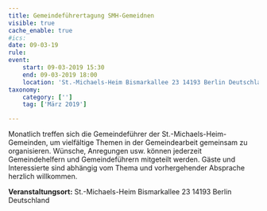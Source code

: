 ```yaml
---
title: Gemeindeführertagung SMH-Gemeidnen
visible: true
cache_enable: true
#ics: 
date: 09-03-19
rule: 
event:
	start: 09-03-2019 15:30
	end: 09-03-2019 18:00
	location: 'St.-Michaels-Heim Bismarkallee 23 14193 Berlin Deutschland'
taxonomy:
	category: ['']
	tag: ['März 2019']

---
```

Monatlich treffen sich die Gemeindeführer der St.-Michaels-Heim-Gemeinden, um vielfältige Themen in der Gemeindearbeit gemeinsam zu organisieren. Wünsche, Anregungen usw. können jederzeit Gemeindehelfern und Gemeindeführern mitgeteilt werden. Gäste und Interessierte sind abhängig vom Thema und vorhergehender Absprache herzlich willkommen.


**Veranstaltungsort:** St.-Michaels-Heim
Bismarkallee 23
14193 Berlin
Deutschland

